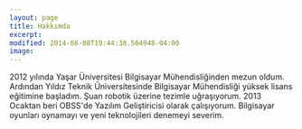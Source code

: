 ```yaml
---
layout: page
title: Hakkımda
excerpt: 
modified: 2014-08-08T19:44:38.564948-04:00
image:
---
```


2012 yılında Yaşar Üniversitesi Bilgisayar Mühendisliğinden mezun oldum. Ardından Yıldız Teknik Üniversitesinde Bilgisayar Mühendisliği yüksek lisans eğitimine başladım. Şuan robotik üzerine tezimle uğraşıyorum. 2013 Ocaktan beri OBSS'de Yazılım Geliştiricisi olarak çalışıyorum. Bilgisayar oyunları oynamayı ve yeni teknolojileri denemeyi severim.